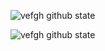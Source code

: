 
![vefgh github state](https://github-readme-stats.vercel.app/api?username=mul83rry=contribs&count_private=true&show_icons=true)


![vefgh github state](https://github-readme-stats.vercel.app/api/top-langs/?username=mul83rry&layout=compact&langs_count=10)
